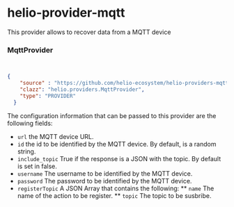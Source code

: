 # helio-provider-mqtt

This provider allows to recover data from a MQTT device


### MqttProvider

````json


{
    "source" : "https://github.com/helio-ecosystem/helio-providers-mqtt/releases/download/v0.1.1/helio-providers-mqtt-0.1.1.jar",
    "clazz": "helio.providers.MqttProvider",
    "type": "PROVIDER"
  }
````

The configuration information that can be passed to this provider are the following fields:

 * `url` the MQTT device URL.
 * `id` the id to be identified by the MQTT device. By default, is a random string.
 * `include_topic` True if the response is a JSON with the topic. By default is set in false.
 * `username` The username to be identified by the MQTT device.
 * `password` The password to be identified by the MQTT device.
 * `registerTopic` A JSON Array that contains the following:
 ** `name` The name of the action to be register.
 ** `topic` The topic to be susbribe.

